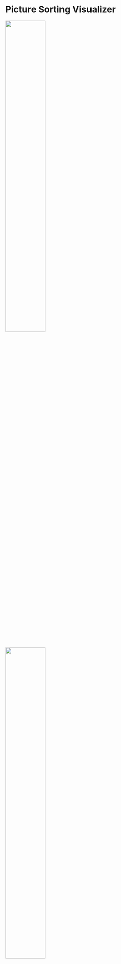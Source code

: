 # Picture Sorting Visualizer


[<img src="http://i3.ytimg.com/vi/nV2XMPYrlmM/hqdefault.jpg" width="50%">](https://youtu.be/nV2XMPYrlmM "Quick Sort")


[<img src="http://i3.ytimg.com/vi/v-pNSSIBlfs/hqdefault.jpg" width="50%">](https://youtu.be/v-pNSSIBlfs "Double Selection Sort")


https://user-images.githubusercontent.com/35340328/200312845-367fc258-ef24-4ddb-8c4e-ee0ff1bfdb51.mp4



This is a not-so-informative but kind of good loooking sorting visualizer made in C using Raylib. This project was really fun to make and I learnt a lot:
- Sorting algorithms
- Function pointers
- Threads
- static keyword
- Timing stuff

## Code overview
I'm going to give a quick overview of the code and my thought process.

### Visualization
I'm treating the image like a sprite sheet and displaying each part of it individually (tile). I have a struct called `PictureTile` which has two Vector2's, one is called `picturePos`, it stores the position of the tile in the image (sprite sheet) and another one called `actualPos`, which stores the position of the tile in world space. It also has an integer called `index` which stores the index of the tile in the image (sprite sheet). There's an array of `PictureTile` which I access when drawing each tile. The array can be randomized and sorted, and it will display accordingly. Boxes are drawn to highlight certain processes.

### Sorting
I wrote the sorting functions normally while adding a delay in each iteration. This is where threads come in, if I don't create a thread the main thread will wait for the sorting function to finish thereby casuing the whole program to freeze for the duration of the sort.
- Bubble sort: Compares the current item with the next one and swaps them if the current item is greater than the next item. I optimised it by reducing the list of the array every n iterations since the last item will have been sorted.
- Comb sort: Same as Bubble sort but with a wider gap meaning it doesn't check the next item but (i + gap) item. The gap is reduced every n iterations until it becomes 1 which is just like Bubble sort.
- Selection sort: From i = 0, it gets the smallest item and places it at i, then i is incremented unti i = (length of the array).
- Double selection sort: Same as Selection sort but also gets the biggest item and places it at (len - 1), then len is decremented. It does this until i equals len. The running time is half of Selection sort.
- Insertion sort: From i = 1, it performs a Bubble sort backwards using i as the length of the array. It increases i after each sort until i equals the actual length of the array.
- Merge sort: Mind-boggling divide and conquer recursive algorithm 🥴. Takes an array and divides it into smaller arrays until the array contains only one item (which is already sorted), it then recursively sorts each array on the stack by merging, because it divides the array into very small chunks each chunk is sorted after merging.
- Quick sort: Also a divide and conquer recursive algorithm 😑. Picks an element (last element) as the pivot and puts all smaller items on the left and bigger items on the right. It does the same thing for the left and right hand side of the pivot until one item is left on both sides.

## Try it out
- Download and install [Raylib][https://www.raylib.com/]
- Type `make`, and run `./picture-sorting-visualizer`
